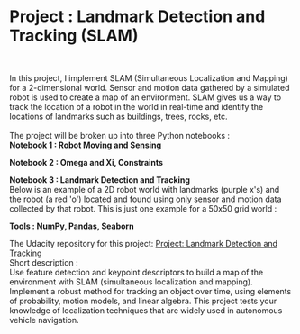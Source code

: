 # Project : Landmark Detection and Tracking (SLAM)
<br />

In this project, I implement SLAM (Simultaneous Localization and Mapping) for a 2-dimensional world. Sensor and motion data gathered by a simulated robot is used to create a map of an environment. SLAM gives us a way to track the location of a robot in the world in real-time and identify the locations of landmarks such as buildings, trees, rocks, etc.
<br />
<br />
The project will be broken up into three Python notebooks :
<br />
**Notebook 1 : Robot Moving and Sensing**

**Notebook 2 : Omega and Xi, Constraints**

**Notebook 3 : Landmark Detection and Tracking**
<br />
Below is an example of a 2D robot world with landmarks (purple x's) and the robot (a red 'o') located and found using only sensor and motion data collected by that robot. This is just one example for a 50x50 grid world :
<br />


**Tools : NumPy, Pandas, Seaborn**

The Udacity repository for this project: [Project: Landmark Detection and Tracking ](https://github.com/udacity/P3_Implement_SLAM)
<br />
Short description :
<br />
Use feature detection and keypoint descriptors to build a map of the environment with SLAM (simultaneous
localization and mapping).
Implement a robust method for tracking an object over time, using elements of probability, motion models,
and linear algebra. This project tests your knowledge of localization techniques that are widely used in
autonomous vehicle navigation.
